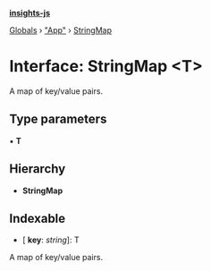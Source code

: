 **[insights-js](../README.md)**

[Globals](../globals.md) › [&quot;App&quot;](../modules/_app_.md) › [StringMap](_app_.stringmap.md)

# Interface: StringMap <**T**>

A map of key/value pairs.

## Type parameters

▪ **T**

## Hierarchy

* **StringMap**

## Indexable

* \[ **key**: *string*\]: T

A map of key/value pairs.